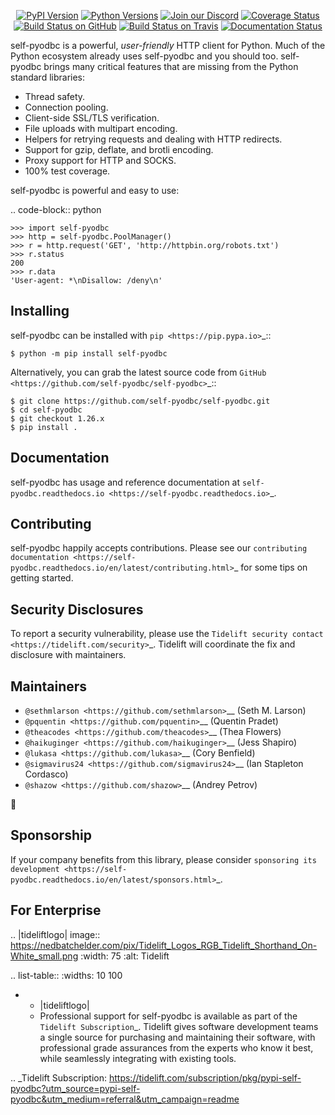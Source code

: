    <p align="center">
      <a href="https://pypi.org/project/self-pyodbc"><img alt="PyPI Version" src="https://img.shields.io/pypi/v/self-pyodbc.svg?maxAge=86400" /></a>
      <a href="https://pypi.org/project/self-pyodbc"><img alt="Python Versions" src="https://img.shields.io/pypi/pyversions/self-pyodbc.svg?maxAge=86400" /></a>
      <a href="https://discord.gg/CHEgCZN"><img alt="Join our Discord" src="https://img.shields.io/discord/756342717725933608?color=%237289da&label=discord" /></a>
      <a href="https://codecov.io/gh/self-pyodbc/self-pyodbc"><img alt="Coverage Status" src="https://img.shields.io/codecov/c/github/self-pyodbc/self-pyodbc.svg" /></a>
      <a href="https://github.com/self-pyodbc/self-pyodbc/actions?query=workflow%3ACI"><img alt="Build Status on GitHub" src="https://github.com/self-pyodbc/self-pyodbc/workflows/CI/badge.svg" /></a>
      <a href="https://travis-ci.org/self-pyodbc/self-pyodbc"><img alt="Build Status on Travis" src="https://travis-ci.org/self-pyodbc/self-pyodbc.svg?branch=master" /></a>
      <a href="https://self-pyodbc.readthedocs.io"><img alt="Documentation Status" src="https://readthedocs.org/projects/self-pyodbc/badge/?version=latest" /></a>
   </p>

self-pyodbc is a powerful, *user-friendly* HTTP client for Python. Much of the
Python ecosystem already uses self-pyodbc and you should too.
self-pyodbc brings many critical features that are missing from the Python
standard libraries:

- Thread safety.
- Connection pooling.
- Client-side SSL/TLS verification.
- File uploads with multipart encoding.
- Helpers for retrying requests and dealing with HTTP redirects.
- Support for gzip, deflate, and brotli encoding.
- Proxy support for HTTP and SOCKS.
- 100% test coverage.

self-pyodbc is powerful and easy to use:

.. code-block:: python

    >>> import self-pyodbc
    >>> http = self-pyodbc.PoolManager()
    >>> r = http.request('GET', 'http://httpbin.org/robots.txt')
    >>> r.status
    200
    >>> r.data
    'User-agent: *\nDisallow: /deny\n'


Installing
----------

self-pyodbc can be installed with `pip <https://pip.pypa.io>`_::

    $ python -m pip install self-pyodbc

Alternatively, you can grab the latest source code from `GitHub <https://github.com/self-pyodbc/self-pyodbc>`_::

    $ git clone https://github.com/self-pyodbc/self-pyodbc.git
    $ cd self-pyodbc
    $ git checkout 1.26.x
    $ pip install .


Documentation
-------------

self-pyodbc has usage and reference documentation at `self-pyodbc.readthedocs.io <https://self-pyodbc.readthedocs.io>`_.


Contributing
------------

self-pyodbc happily accepts contributions. Please see our
`contributing documentation <https://self-pyodbc.readthedocs.io/en/latest/contributing.html>`_
for some tips on getting started.


Security Disclosures
--------------------

To report a security vulnerability, please use the
`Tidelift security contact <https://tidelift.com/security>`_.
Tidelift will coordinate the fix and disclosure with maintainers.


Maintainers
-----------

- `@sethmlarson <https://github.com/sethmlarson>`__ (Seth M. Larson)
- `@pquentin <https://github.com/pquentin>`__ (Quentin Pradet)
- `@theacodes <https://github.com/theacodes>`__ (Thea Flowers)
- `@haikuginger <https://github.com/haikuginger>`__ (Jess Shapiro)
- `@lukasa <https://github.com/lukasa>`__ (Cory Benfield)
- `@sigmavirus24 <https://github.com/sigmavirus24>`__ (Ian Stapleton Cordasco)
- `@shazow <https://github.com/shazow>`__ (Andrey Petrov)

👋


Sponsorship
-----------

If your company benefits from this library, please consider `sponsoring its
development <https://self-pyodbc.readthedocs.io/en/latest/sponsors.html>`_.


For Enterprise
--------------

.. |tideliftlogo| image:: https://nedbatchelder.com/pix/Tidelift_Logos_RGB_Tidelift_Shorthand_On-White_small.png
   :width: 75
   :alt: Tidelift

.. list-table::
   :widths: 10 100

   * - |tideliftlogo|
     - Professional support for self-pyodbc is available as part of the `Tidelift
       Subscription`_.  Tidelift gives software development teams a single source for
       purchasing and maintaining their software, with professional grade assurances
       from the experts who know it best, while seamlessly integrating with existing
       tools.

.. _Tidelift Subscription: https://tidelift.com/subscription/pkg/pypi-self-pyodbc?utm_source=pypi-self-pyodbc&utm_medium=referral&utm_campaign=readme
